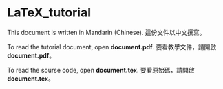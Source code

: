 # LaTeX_tutorial

This document is written in Mandarin (Chinese).
這份文件以中文撰寫。

To read the tutorial document, open **document.pdf**.
要看教學文件，請開啟**document.pdf**。

To read the sourse code, open **document.tex**.
要看原始碼，請開啟**document.tex**。
